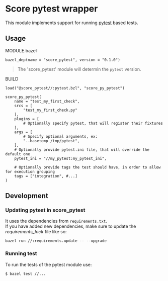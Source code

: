 # Score pytest wrapper

This module implements support for running [pytest](https://docs.pytest.org/en/latest/contents.html) based tests.

## Usage
MODULE.bazel
```
bazel_dep(name = "score_pytest", version = "0.1.0")
```

> The 'score_pytest' module will determin the `pytest` version. 


BUILD
```
load("@score_pytest//:pytest.bzl", "score_py_pytest")

score_py_pytest(
    name = "test_my_first_check",
    srcs = [
        "test_my_first_check.py"
    ],
    plugins = [
        # Optionally specify pytest, that will register their fixtures
    ],
    args = [
        # Specify optional arguments, ex:
        "--basetemp /tmp/pytest",
    ],
    # Optionally provide pytest.ini file, that will override the default one
    pytest_ini = "//my_pytest:my_pytest_ini",

    # Optionally provide tags the test should have, in order to allow for execution grouping
    tags = ["integration", #...]
)
```

## Development

### Updating pytest in score_pytest
It uses the dependencies from `requirements.txt`.  
If you have added new dependencies, make sure to update the *requirements_lock* file like so: 
```
bazel run //:requirements.update -- --upgrade
```

### Running test
To run the tests of the pytest module use:
```
$ bazel test //...
```
